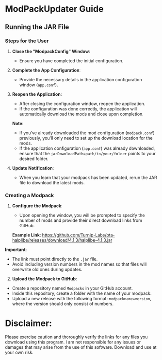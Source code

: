 # ModPackUpdater Guide

## Running the JAR File

### Steps for the User

1. **Close the "ModpackConfig" Window**:  
   - Ensure you have completed the initial configuration.

2. **Complete the App Configuration**:  
   - Provide the necessary details in the application configuration window (`app.conf`).

3. **Reopen the Application**:  
   - After closing the configuration window, reopen the application.
   - If the configuration was done correctly, the application will automatically download the mods and close upon completion.

   **Note**:  
   - If you've already downloaded the mod configuration (`modpack.conf`) previously, you'll only need to set up the download location for the mods.
   - If the application configuration (`app.conf`) was already downloaded, ensure that the `jarDownloadPath=path/to/your/folder` points to your desired folder.

4. **Update Notification**:
   - When you learn that your modpack has been updated, rerun the JAR file to download the latest mods.

### Creating a Modpack

1. **Configure the Modpack**:
   - Upon opening the window, you will be prompted to specify the number of mods and provide their direct download links from GitHub.

   **Example Link**:
https://github.com/Turnip-Labs/bta-halplibe/releases/download/4.1.3/halplibe-4.1.3.jar

**Important**:
- The link must point directly to the `.jar` file.
- Avoid including version numbers in the mod names so that files will overwrite old ones during updates.

2. **Upload the Modpack to GitHub**:
- Create a repository named `Modpacks` in your GitHub account.
- Inside this repository, create a folder with the name of your modpack.
- Upload a new release with the following format: `modpackname=version`, where the version should only consist of numbers.

# Disclaimer:

Please exercise caution and thoroughly verify the links for any files you download using this program. I am not responsible for any issues or damages that may arise from the use of this software. Download and use at your own risk.
